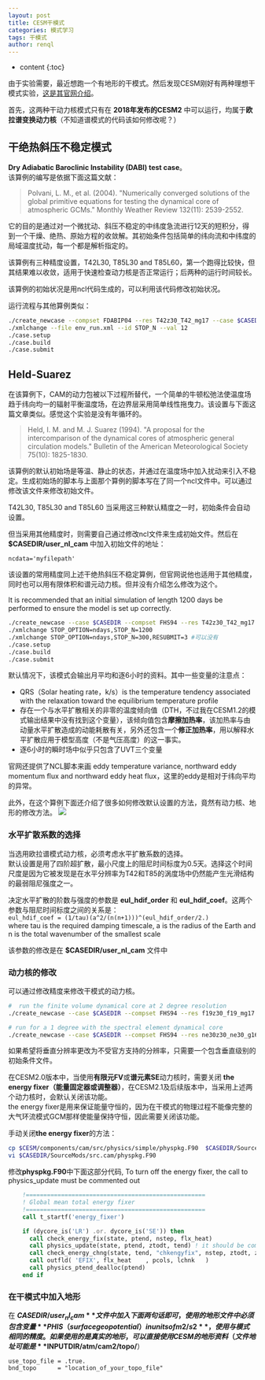 ```yaml
---
layout: post
title: CESM干模式
categories: 模式学习
tags: 干模式
author: renql
---
```


* content
{:toc}

由于实验需要，最近想跑一个有地形的干模式。然后发现CESM刚好有两种理想干模式实验，<a href="http://www.cesm.ucar.edu/models/simpler-models/dry-dynamical-core.html" target="_blank">这是其官网介绍</a>。

首先，这两种干动力核模式只有在 **2018年发布的CESM2** 中可以运行，均属于**欧拉谱变换动力核**（不知道谱模式的代码该如何修改呢？）  
 
## 干绝热斜压不稳定模式
**Dry Adiabatic Baroclinic Instability (DABI) test case**。  
该算例的编写是依据下面这篇文献：  
> Polvani, L. M., et al. (2004). "Numerically converged solutions of the global primitive equations for testing the dynamical core of atmospheric GCMs." Monthly Weather Review 132(11): 2539-2552.

它的目的是通过对一个微扰动、斜压不稳定的中纬度急流进行12天的短积分，得到一个干燥、绝热、原始方程的收敛解。其初始条件包括简单的纬向流和中纬度的局域温度扰动，每一个都是解析指定的。   

该算例有三种精度设置，T42L30, T85L30 and T85L60，第一个跑得比较快，但其结果难以收敛，适用于快速检查动力核是否正常运行；后两种的运行时间较长。  
 
该算例的初始状况是用ncl代码生成的，可以利用该代码修改初始状况。

运行流程与其他算例类似：  
```bash
./create_newcase --compset FDABIP04 --res T42z30_T42_mg17 --case $CASEDIR 
./xmlchange --file env_run.xml --id STOP_N --val 12
./case.setup
./case.build
./case.submit
```

## Held-Suarez ##
在该算例下，CAM的动力包被以下过程所替代，一个简单的牛顿松弛法使温度场趋于纬向均一的辐射平衡温度场，在边界层采用简单线性拖曳力。该设置与下面这篇文章类似。感觉这个实验是没有年循环的。  

> Held, I. M. and M. J. Suarez (1994). "A proposal for the intercomparison of the dynamical cores of atmospheric general circulation models." Bulletin of the American Meteorological Society 75(10): 1825-1830.

该算例的默认初始场是等温、静止的状态，并通过在温度场中加入扰动来引入不稳定。生成初始场的脚本与上面那个算例的脚本写在了同一个ncl文件中。可以通过修改该文件来修改初始文件。  

T42L30, T85L30 and T85L60 当采用这三种默认精度之一时，初始条件会自动设置。  

但当采用其他精度时，则需要自己通过修改ncl文件来生成初始文件。然后在 **$CASEDIR/user_nl_cam** 中加入初始文件的地址：  
```
ncdata='myfilepath' 
```

该设置的常用精度同上述干绝热斜压不稳定算例，但官网说他也适用于其他精度，同时也可以用有限体积和谱元动力核。但并没有介绍怎么修改为这个。

It is recommended that an initial simulation of length 1200 days be performed to ensure the model is set up correctly. 

```bash
./create_newcase --case $CASEDIR --compset FHS94 --res T42z30_T42_mg17
./xmlchange STOP_OPTION=ndays,STOP_N=1200
./xmlchange STOP_OPTION=ndays,STOP_N=300,RESUBMIT=3 #可以没有
./case.setup
./case.build
./case.submit
```

默认情况下，该模式会输出月平均和逐6小时的资料。其中一些变量的注意点：  
- QRS（Solar heating rate，k/s）is the temperature tendency associated with the relaxation toward the equilibrium temperature profile  
- 存在一个与水平扩散相关的非零的温度倾向值（DTH，不过我在CESM1.2的模式输出结果中没有找到这个变量），该倾向值包含**摩擦加热率**，该加热率与由动量水平扩散造成的动能耗散有关，另外还包含一个**修正加热率**，用以解释水平扩散应用于模型高度（不是气压高度）的这一事实。  
- 逐6小时的瞬时场中似乎只包含了UVT三个变量

官网还提供了NCL脚本来画 eddy temperature variance, northward eddy momentum flux and northward eddy heat flux，这里的eddy是相对于纬向平均的异常。

此外，在这个算例下面还介绍了很多如何修改默认设置的方法，竟然有动力核、地形的修改方法。
![](http://wx1.sinaimg.cn/mw690/006fa9Xlgy1g41p04tpk8j30gz07twer.jpg)

### 水平扩散系数的选择 ###
当选用欧拉谱模式动力核，必须考虑水平扩散系数的选择。  
默认设置是用了四阶超扩散，最小尺度上的阻尼时间标度为0.5天。选择这个时间尺度是因为它被发现是在水平分辨率为T42和T85的涡度场中仍然能产生光滑结构的最弱阻尼强度之一。  

决定水平扩散的阶数与强度的参数是 **eul_hdif_order** 和 **eul_hdif_coef**。这两个参数与阻尼时间标度之间的关系是：  
`eul_hdif_coef = (1/tau)(a^2/(n(n+1)))^(eul_hdif_order/2.)`   
where tau is the required damping timescale, a is the radius of the Earth and n is the total wavenumber of the smallest scale

该参数的修改是在 **$CASEDIR/user_nl_cam** 文件中

### 动力核的修改 ###
可以通过修改精度来修改干模式的动力核。

```bash
#  run the finite volume dynamical core at 2 degree resolution
./create_newcase --case $CASEDIR --compset FHS94 --res f19z30_f19_mg17 --mach $MACH --run-unsupported

# run for a 1 degree with the spectral element dynamical core
./create_newcase --case $CASEDIR --compset FHS94 --res ne30z30_ne30_g16 --mach $MACH --run-unsupported
```

如果希望将垂直分辨率更改为不受官方支持的分辨率，只需要一个包含垂直级别的初始条件文件。

在CESM2.0版本中，当使用**有限元FV**或**谱元素SE**动力核时，需要关闭 **the energy fixer（能量固定器或调整器）**，在CESM2.1及后续版本中，当采用上述两个动力核时，会默认关闭该功能。     
the energy fixer是用来保证能量守恒的，因为在干模式的物理过程不能像完整的大气环流模式GCM那样使能量保持守恒，因此需要关闭该功能。

手动关闭**the energy fixer**的方法：
```bash
cp $CESM/components/cam/src/physics/simple/physpkg.F90  $CASEDIR/SourceMods/src.cam/physpkg.F90
vi $CASEDIR/SourceMods/src.cam/physpkg.F90
```  

修改**physpkg.F90**中下面这部分代码, To turn off the energy fixer, the call to physics_update must be commented out 
```fortran
    !===================================================
    ! Global mean total energy fixer
    !===================================================
    call t_startf('energy_fixer')

    if (dycore_is('LR') .or. dycore_is('SE')) then
      call check_energy_fix(state, ptend, nstep, flx_heat)
      call physics_update(state, ptend, ztodt, tend) ! it should be commented out to turn of the energy fixer
      call check_energy_chng(state, tend, "chkengyfix", nstep, ztodt, zero, zero, zero, flx_heat)
      call outfld( 'EFIX', flx_heat    , pcols, lchnk   )
      call physics_ptend_dealloc(ptend)
    end if
```

### 在干模式中加入地形 ###
在 **$CASEDIR/user_nl_cam** 文件中加入下面两句话即可，使用的地形文件中必须包含变量 **PHIS（surface geopotential）in units of m2/s2** ，使用与模式相同的精度。如果使用的是真实的地形，可以直接使用CESM的地形资料（文件地址可能是 **$INPUTDIR/atm/cam2/topo/**）    

```
use_topo_file = .true.
bnd_topo      = "location_of_your_topo_file"
```
